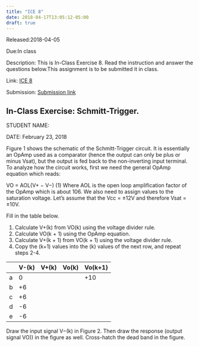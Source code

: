 ```yaml
---
title: "ICE 8"
date: 2018-04-17T13:05:12-05:00
draft: true
---
```


Released:2018-04-05

Due:In class

Description:
This is In-Class Exercise 8. Read the instruction and answer the questions below.This assignment is to be submitted it in class.

Link: [ICE 8](https://github.com/ABE425/data/blob/lia/ICE/ICE_CircuitAnalysis.pdf)

Submission: [Submission link](?)

## In-Class Exercise: Schmitt-Trigger.

STUDENT NAME:

DATE: February 23, 2018

Figure 1 shows the schematic of the Schmitt-Trigger circuit. It is essentially an OpAmp used as a
comparator (hence the output can only be plus or minus Vsat), but the output is fed back to the non-inverting input terminal.
To analyze how the circuit works, first we need the general OpAmp equation which reads:

VO = AOL(V+ − V−)                                            (1)
Where AOL is the open loop amplification factor of the OpAmp which is about 106. We also need to assign values to the saturation voltage. Let’s assume that the Vcc = ±12V and therefore Vsat = ±10V.

Fill in the table below.

1. Calculate V+(k) from VO(k) using the voltage divider rule.
2. Calculate VO(k + 1) using the OpAmp equation.
3. Calculate V+(k + 1) from VO(k + 1) using the voltage divider rule.
4. Copy the (k+1) values into the (k) values of the next row, and repeat steps
2-4.


|    | V-(k)  | V+(k) | Vo(k) | Vo(k+1) |
|----|--------|-------|-------|---------|
|a| 0 | | | +10 | |
|b|+6| | | | |
|c|+6| | | | |
|d|-6| | | | |
|e|-6| | | | |


Draw the input signal V−(k) in Figure 2. Then draw the response (output signal VO)) in the figure as well. Cross-hatch the dead band in the figure.
